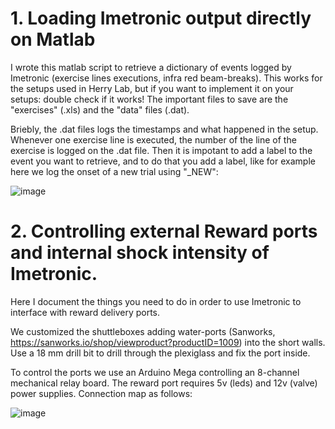 # 1. Loading Imetronic output directly on Matlab

I wrote this matlab script to retrieve a dictionary of events logged by Imetronic (exercise lines executions, infra red beam-breaks). 
This works for the setups used in Herry Lab, but if you want to implement it on your setups: double check if it works!
The important files to save are the "exercises" (.xls) and the "data" files (.dat). 

Briebly, the .dat files logs the timestamps and what happened in the setup. Whenever one exercise line is executed, the number of the line of the exercise is logged on the .dat file. Then it is impotant to add a label to the event you want to retrieve, and to do that
you add a label, like for example here we log the onset of a new trial using "_NEW":

![image](https://user-images.githubusercontent.com/28762337/224672649-e4ecca8e-3c8a-4344-b878-c2c86f5b1e24.png)

# 2. Controlling external Reward ports and internal shock intensity of Imetronic.

Here I document the things you need to do in order to use Imetronic to interface with reward delivery ports. 

We customized the shuttleboxes adding water-ports (Sanworks, https://sanworks.io/shop/viewproduct?productID=1009) into the short walls. Use a 18 mm drill bit to drill through the plexiglass and fix the port inside.

To control the ports we use an Arduino Mega controlling an 8-channel mechanical relay board. The reward port requires 5v (leds) and 12v (valve) power supplies. 
Connection map as follows:

![image](https://user-images.githubusercontent.com/28762337/224666493-960b5899-537d-441e-8f04-bc3a97f3d3b6.png)


